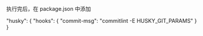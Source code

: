 执行完后，在 package.json 中添加

  "husky": {
    "hooks": {
      "commit-msg": "commitlint -E HUSKY_GIT_PARAMS"
    }
  }
